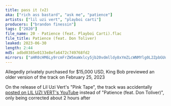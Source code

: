 ```yaml
---
title: pass it (v2)
aka: ["rich ass bastard", "ask me", "patience"]
artists: ["lil uzi vert", "playboi carti"]
producers: ["brandon finessin"]
tags: ["2020"]
file_name: 20 - Patience (feat. Playboi Carti).flac
file_title: Patience (feat. Don Toliver)
leaked: 2023-06-30
length: 2:44
md5: adbd0385e0133e8efa6472c749768fd2
mirrors: ["aHR0cHM6Ly9rcmFrZW5maWxlcy5jb20vdmlldy8xYmZLcWNMYlg0L2ZpbGUuaHRtbA==", "aHR0cHM6Ly9kYnJlZS5vcmcvdi80OWU1ZTI="]
---
```

Allegedly privately purchased for $15,000 USD, King Bob previewed an older version of the track on February 25, 2023

On the release of Lil Uzi Vert's "Pink Tape", the track was accidentally [posted on LIL UZI VERT's YouTube](https://www.youtube.com/watch?v=9gXKUucA4g4) instead of "Patience (feat. Don Toliver)", only being corrected about 2 hours after
